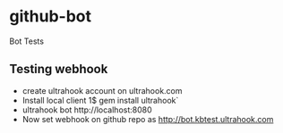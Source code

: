 # github-bot
Bot Tests


## Testing webhook

- create ultrahook account on ultrahook.com
- Install local client 1$ gem install ultrahook`
- ultrahook bot http://localhost:8080
- Now set webhook on github repo as http://bot.kbtest.ultrahook.com

